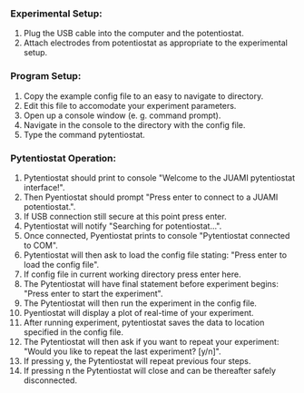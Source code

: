 ### Experimental Setup:
1. Plug the USB cable into the computer and the potentiostat.
1. Attach electrodes from potentiostat as appropriate to the experimental setup.

### Program Setup:
1. Copy the example config file to an easy to navigate to directory.
1. Edit this file to accomodate your experiment parameters.
1. Open up a console window (e. g. command prompt).
1. Navigate in the console to the directory with the config file.
1. Type the command pytentiostat.

### Pytentiostat Operation:
1. Pytentiostat should print to console "Welcome to the JUAMI pytentiostat interface!".
1. Then Pyentiostat should prompt "Press enter to connect to a JUAMI potentiostat.".
1. If USB connection still secure at this point press enter.
1. Pytentiostat will notify "Searching for potentiostat...".
1. Once connected, Pyentiostat prints to console "Pytentiostat connected to COM".
1. Pytentiostat will then ask to load the config file stating: "Press enter to load the config file".
1. If config file in current working directory press enter here.
1. The Pytentiostat will have final statement before experiment begins: "Press enter to start the experiment".
1. The Pytentiostat will then run the experiment in the config file.
1. Pyentiostat will display a plot of real-time of your experiment.
1. After running experiment, pytentiostat saves the data to location specified in the config file.
1. The Pytentiostat will then ask if you want to repeat your experiment: "Would you like to repeat the last experiment? [y/n]".
1. If pressing y, the Pytentiostat will repeat previous four steps.
1. If pressing n the Pytentiostat will close and can be thereafter safely disconnected.